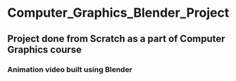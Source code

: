 # Computer_Graphics_Blender_Project
## Project done from Scratch as a part of Computer Graphics course
### Animation video built using Blender
